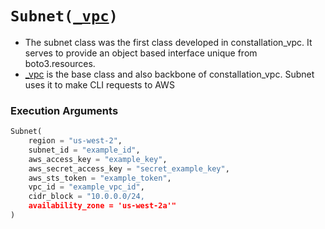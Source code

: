 # <code>Subnet(<span style="color: #DA70D6;">[_vpc]("_vpc.md")</span>)</code>
- The subnet class was the first class developed in constallation_vpc. It serves to provide an object based interface unique from boto3.resources.
- [_vpc]("_vpc.md") is the base class and also backbone of constallation_vpc. Subnet uses it to make CLI requests to AWS
### Execution Arguments
```python
Subnet(
    region = "us-west-2",
    subnet_id = "example_id",
    aws_access_key = "example_key",
    aws_secret_access_key = "secret_example_key",
    aws_sts_token = "example_token",
    vpc_id = "example_vpc_id",
    cidr_block = "10.0.0.0/24,
    availability_zone = 'us-west-2a'"
)
```